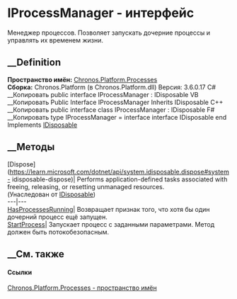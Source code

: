 # IProcessManager - интерфейс
Менеджер процессов. Позволяет запускать дочерние процессы и управлять их
временем жизни.
## __Definition
 **Пространство имён:**
[Chronos.Platform.Processes](N_Chronos_Platform_Processes.htm)  
 **Сборка:** Chronos.Platform (в Chronos.Platform.dll) Версия: 3.6.0.17
C# __Копировать
     public interface IProcessManager : IDisposable
VB __Копировать
     Public Interface IProcessManager
    	Inherits IDisposable
C++ __Копировать
     public interface class IProcessManager : IDisposable
F# __Копировать
     type IProcessManager = 
        interface
            interface IDisposable
        end
Implements
    [IDisposable](https://learn.microsoft.com/dotnet/api/system.idisposable)
##  __Методы
[Dispose](https://learn.microsoft.com/dotnet/api/system.idisposable.dispose#system-
idisposable-dispose)| Performs application-defined tasks associated with
freeing, releasing, or resetting unmanaged resources.  
(Унаследован от
[IDisposable](https://learn.microsoft.com/dotnet/api/system.idisposable))  
---|---  
[HasProcessesRunning](M_Chronos_Platform_Processes_IProcessManager_HasProcessesRunning.htm)|
Возвращает признак того, что хотя бы один дочерний процесс ещё запущен.  
[StartProcess](M_Chronos_Platform_Processes_IProcessManager_StartProcess.htm)|
Запускает процесс с заданными параметрами. Метод должен быть потокобезопасным.  
## __См. также
#### Ссылки
[Chronos.Platform.Processes - пространство
имён](N_Chronos_Platform_Processes.htm)
